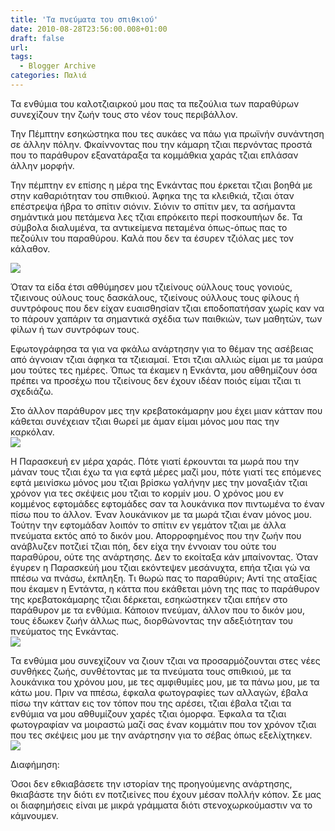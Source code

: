 ```yaml
---
title: 'Τα πνεύματα του σπιθκιού'
date: 2010-08-28T23:56:00.008+01:00
draft: false
url: 
tags:
  - Blogger Archive
categories: Παλιά
---
```


Τα ενθύμια του καλοτζιαιρκού μου πας τα πεζούλια των παραθύρων συνεχίζουν την ζωήν τους στο νέον τους περιβάλλον.

  

Την Πέμπτην εσηκώστηκα που τες αυκάες να πάω για πρωϊνήν συνάντηση σε άλλην πόλην. Φκαίννοντας που την κάμαρη τζιαι περνόντας προστά που το παράθυρον εξανατάραξα τα κομμάθκια χαράς τζιαι επλάσαν άλλην μορφήν.

  

Την πέμπτην εν επίσης η μέρα της Ενκάντας που έρκεται τζιαι βοηθά με στην καθαριότηταν του σπιθκιού. Άφηκα της τα κλειθκιά, τζιαι όταν επέστρεψα ήβρα το σπίτιν σιόνιν. Σιόνιν το σπίτιν μεν, τα ασήμαντα σημάντικά μου πετάμενα λες τζιαι επρόκειτο περί ποσκουπήων δε. Τα σύμβολα διαλυμένα, τα αντικείμενα πεταμένα όπως-όπως πας το πεζούλιν του παραθύρου. Καλά που δεν τα έσυρεν τζιόλας μες τον κάλαθον.

  
[![](https://blogger.googleusercontent.com/img/b/R29vZ2xl/AVvXsEiS-MnYLNlwV4bXHMfyitJ9yK3oS865QYgArsucHfWKP7EKhaROI3M2HqNyZGw_XqfPE4T3qUzu_IF-5YyBsHGTLX_fCldx_RFfibuEyhOQsReXdvpEw3YfGpvMg3j3_wvnlcgn5QFXPHY/s320/Capture+d%E2%80%99%C3%A9cran+2010-08-29+%C3%A0+00.34.40.png)](https://blogger.googleusercontent.com/img/b/R29vZ2xl/AVvXsEiS-MnYLNlwV4bXHMfyitJ9yK3oS865QYgArsucHfWKP7EKhaROI3M2HqNyZGw_XqfPE4T3qUzu_IF-5YyBsHGTLX_fCldx_RFfibuEyhOQsReXdvpEw3YfGpvMg3j3_wvnlcgn5QFXPHY/s1600/Capture+d%E2%80%99%C3%A9cran+2010-08-29+%C3%A0+00.34.40.png)

Όταν τα είδα έτσι αθθύμησεν μου τζιείνους ούλλους τους γονιούς, τζιεινους ούλους τους δασκάλους, τζιείνους ούλλους τους φίλους ή συντρόφους που δεν είχαν ευαισθησίαν τζιαι εποδοπατήσαν χωρίς καν να το πάρουν χαπάριν τα σημαντικά σχέδια των παιθκιών, των μαθητών, των φίλων ή των συντρόφων τους.

  

Εφωτογράφησα τα για να φκάλω ανάρτησην για το θέμαν της ασέβειας από άγνοιαν τζιαι άφηκα τα τζιειαμαί. Έτσι τζιαι αλλιώς είμαι με τα μαύρα μου τούτες τες ημέρες. Όπως τα έκαμεν η Ενκάντα, μου αθθημίζουν όσα πρέπει να προσέχω που τζιείνους δεν έχουν ιδέαν ποιός είμαι τζιαι τι σχεδιάζω.

  
Στο άλλον παράθυρον μες την κρεβατοκάμαρην μου έχει μιαν κάτταν που κάθεται συνέχειαν τζιαι θωρεί με άμαν είμαι μόνος μου πας την καρκόλαν.  
[![](https://blogger.googleusercontent.com/img/b/R29vZ2xl/AVvXsEhZV5cn6a2szli1ERQW-VscXweycitRdv0Fykm7lcdbOBntA6z8mOfnG5ykTnbujbHxUU-EuW_4i9BE7BKV4nFffixqUK2DjrDRwj54JfdubbhZDvyuxRp8Mio8WL2krL6vpYD0N8uvBz8/s320/Capture+d%E2%80%99%C3%A9cran+2010-08-29+%C3%A0+00.35.34.png)](https://blogger.googleusercontent.com/img/b/R29vZ2xl/AVvXsEhZV5cn6a2szli1ERQW-VscXweycitRdv0Fykm7lcdbOBntA6z8mOfnG5ykTnbujbHxUU-EuW_4i9BE7BKV4nFffixqUK2DjrDRwj54JfdubbhZDvyuxRp8Mio8WL2krL6vpYD0N8uvBz8/s1600/Capture+d%E2%80%99%C3%A9cran+2010-08-29+%C3%A0+00.35.34.png)  
  
Η Παρασκευή εν μέρα χαράς. Πότε γιατί έρκουνται τα μωρά που την μάναν τους τζιαι έχω τα για εφτά μέρες μαζί μου, πότε γιατί τες επόμενες εφτά μεινίσκω μόνος μου τζιαι βρίσκω γαλήνην μες την μοναξιάν τζιαι χρόνον για τες σκέψεις μου τζιαι το κορμίν μου. Ο χρόνος μου εν κομμένος εφτομάδες εφτομάδες σαν τα λουκάνικα πον πιντωμένα το έναν πίσω που το άλλον. Έναν λουκάνικον με τα μωρά τζιαι έναν μόνος μου. Τούτην την εφτομάδαν λοιπόν το σπίτιν εν γεμάτον τζιαι με άλλα πνεύματα εκτός από το δικόν μου. Απορροφημένος που την ζωήν που ανάβλυζεν ποτζιεί τζιαι πόη, δεν είχα την έννοιαν του ούτε του παραθύρου, ούτε της ανάρτησης. Δεν το εκοίταξα κάν μπαίνοντας. Όταν έγυρεν η Παρασκεύή μου τζιαι εκόντεψεν μεσάνυχτα, επήα τζιαι γώ να ππέσω να πνάσω, έκπληξη. Τι θωρώ πας το παραθύριν; Αντί της αταξίας που έκαμεν η Εντάντα, η κάττα που εκάθεται μόνη της πας το παράθυρον της κρεβατοκάμαρης τζιαι δέρκεται, εσηκώστηκεν τζιαι επήεν στο παράθυρον με τα ενθύμια. Κάποιον πνεύμαν, άλλον που το δικόν μου, τους έδωκεν ζωήν άλλως πως, διορθώνοντας την αδεξιότηταν του πνεύματος της Ενκάντας.  
[![](https://blogger.googleusercontent.com/img/b/R29vZ2xl/AVvXsEh3FwupQD2NW4n2_vdlpxA5cazUX3z8RRpQKG5bLzc-WznO-HtfVND5afBx7Zje3y4VbFY66Oos8e40FnR9tQzao31CW5vuEblqy6vYdDgGpRUl2HA_CRoCr-B3WmboF3UQ9Edaot8sc7c/s320/Capture+d%E2%80%99%C3%A9cran+2010-08-29+%C3%A0+00.46.21.png)](https://blogger.googleusercontent.com/img/b/R29vZ2xl/AVvXsEh3FwupQD2NW4n2_vdlpxA5cazUX3z8RRpQKG5bLzc-WznO-HtfVND5afBx7Zje3y4VbFY66Oos8e40FnR9tQzao31CW5vuEblqy6vYdDgGpRUl2HA_CRoCr-B3WmboF3UQ9Edaot8sc7c/s1600/Capture+d%E2%80%99%C3%A9cran+2010-08-29+%C3%A0+00.46.21.png)

  

[](https://blogger.googleusercontent.com/img/b/R29vZ2xl/AVvXsEh3FwupQD2NW4n2_vdlpxA5cazUX3z8RRpQKG5bLzc-WznO-HtfVND5afBx7Zje3y4VbFY66Oos8e40FnR9tQzao31CW5vuEblqy6vYdDgGpRUl2HA_CRoCr-B3WmboF3UQ9Edaot8sc7c/s1600/Capture+d%E2%80%99%C3%A9cran+2010-08-29+%C3%A0+00.46.21.png)Τα ενθύμια μου συνεχίζουν να ζιουν τζιαι να προσαρμόζουνται στες νέες συνθήκες ζωής, συνθέτοντας με τα πνεύματα τους σπιθκιού, με τα λουκάνικα του χρόνου μου, με τες αμφιθυμίες μου, με τα πάνω μου, με τα κάτω μου. Πριν να ππέσω, έφκαλα φωτογραφίες των αλλαγών, έβαλα πίσω την κάτταν εις τον τόπον που της αρέσει, τζιαι έβαλα τζιαι τα ενθύμια να μου αθθυμίζουν χαρές τζιαι όμορφα. Έφκαλα τα τζιαι φωτογραφίαν να μοιραστώ μαζί σας έναν κομμάτιν που τον χρόνον τζιαι που τες σκέψεις μου με την ανάρτησην για το σέβας όπως εξελίχτηκεν.  
[![](https://blogger.googleusercontent.com/img/b/R29vZ2xl/AVvXsEgZTqOte5hGEC63Q1_3idxS6wpPkQ_Zf08FcyEFiu5vpOCoDTUDyWyjmf7AvpQZFRf_bfudgcqAKoFPwJZeln2Em8-LVnX5lNHNHJmnA24jLoDfgghlI0z-Une9W7P_-bjtwMQ_zsmiaxQ/s320/Capture+d%E2%80%99%C3%A9cran+2010-08-29+%C3%A0+01.54.07.png)](https://blogger.googleusercontent.com/img/b/R29vZ2xl/AVvXsEgZTqOte5hGEC63Q1_3idxS6wpPkQ_Zf08FcyEFiu5vpOCoDTUDyWyjmf7AvpQZFRf_bfudgcqAKoFPwJZeln2Em8-LVnX5lNHNHJmnA24jLoDfgghlI0z-Une9W7P_-bjtwMQ_zsmiaxQ/s1600/Capture+d%E2%80%99%C3%A9cran+2010-08-29+%C3%A0+01.54.07.png)

  

  

Διαφήμηση:

Όσοι δεν εθκιαβάσετε την ιστορίαν της προηγούμενης ανάρτησης, θκιαβάστε την διότι εν ποτζιείνες που έχουν μέσαν πολλήν κόπον. Σε μας οι διαφημήσεις είναι με μικρά γράμματα διότι στενοχωρκούμαστιν να το κάμνουμεν.
